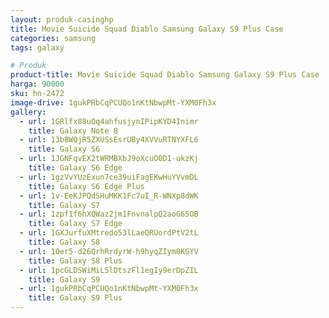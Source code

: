 ```yaml
---
layout: produk-casinghp
title: Movie Suicide Squad Diablo Samsung Galaxy S9 Plus Case
categories: samsung
tags: galaxy

# Produk
product-title: Movie Suicide Squad Diablo Samsung Galaxy S9 Plus Case
harga: 90000
sku: hn-2472
image-drive: 1gukPRbCqPCUQo1nKtNbwpMt-YXM0Fh3x
gallery:
  - url: 1GRlfx88uOq4ahfusjynIPipKYD4Inimr
    title: Galaxy Note 8
  - url: 13b8WQjR5ZXUSsEsrUBy4XVVuRTNYXFL6
    title: Galaxy S6
  - url: 1JGNFqvEX2tWRMBXbJ9oXcuO0D1-ukzKj
    title: Galaxy S6 Edge
  - url: 1gzVvYUzExun7ce39uiFagEKwHuYVvmDL
    title: Galaxy S6 Edge Plus
  - url: 1v-EeKJPQdSHuMKK1Fc7uI_R-WNXp8dWK
    title: Galaxy S7
  - url: 1zpf1f6hXQWaz2jm1FnvnalpQ2aoG65OB
    title: Galaxy S7 Edge
  - url: 1GXJurfuXMtredo53lLaeQRUordPtV2tL
    title: Galaxy S8
  - url: 1Oer5-d26QrhRrdyrW-h9hyqZIym0KGYV
    title: Galaxy S8 Plus
  - url: 1pcGLDSWiMiL5lDtszFl1egIy9erDpZIL
    title: Galaxy S9
  - url: 1gukPRbCqPCUQo1nKtNbwpMt-YXM0Fh3x
    title: Galaxy S9 Plus
---
```


